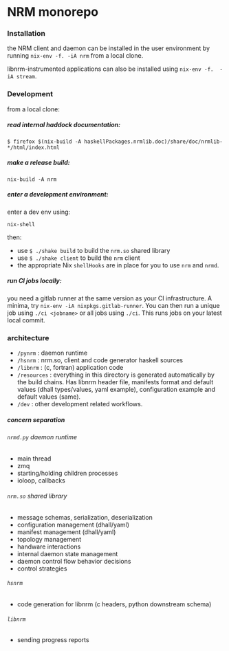 # NRM monorepo

### Installation

the NRM client and daemon can be installed in the user environment by running
`nix-env -f. -iA nrm` from a local clone.

libnrm-instrumented applications can also be installed using `nix-env -f.  -iA stream`.

### Development

from a local clone:

##### read internal haddock documentation: 

```
$ firefox $(nix-build -A haskellPackages.nrmlib.doc)/share/doc/nrmlib-*/html/index.html
```

##### make a release build: 

```
nix-build -A nrm
```

##### enter a development environment: 

enter a dev env using:

```
nix-shell
```

then:

- use `$ ./shake build` to build the `nrm.so` shared library
- use `$ ./shake client` to build the `nrm` client
- the appropriate Nix `shellHooks` are in place for you to use `nrm` and `nrmd`.

##### run CI jobs locally: 

you need a gitlab runner at the same version as your CI infrastructure.  A
minima, try `nix-env -iA nixpkgs.gitlab-runner`. You can then run a unique job
using `./ci <jobname>` or all jobs using `./ci`. This runs jobs on
your latest local commit.

### architecture

- `/pynrm` : daemon runtime
- `/hsnrm` : nrm.so, client and code generator haskell sources
- `/libnrm` : (c, fortran) application code
- `/resources` : everything in this directory is generated automatically by the build chains. Has libnrm header file, manifests format and default values (dhall types/values, yaml example), configuration example and default values (same).
- `/dev` : other development related workflows.

##### concern separation

###### `nrmd.py` daemon runtime
- main thread 
- zmq
- starting/holding children processes
- ioloop, callbacks
###### `nrm.so` shared library
- message schemas, serialization, deserialization
- configuration management (dhall/yaml)
- manifest management (dhall/yaml)
- topology management
- handware interactions
- internal daemon state management
- daemon control flow behavior decisions
- control strategies
###### `hsnrm`
- code generation for libnrm (c headers, python downstream schema)
###### `libnrm`
- sending progress reports
